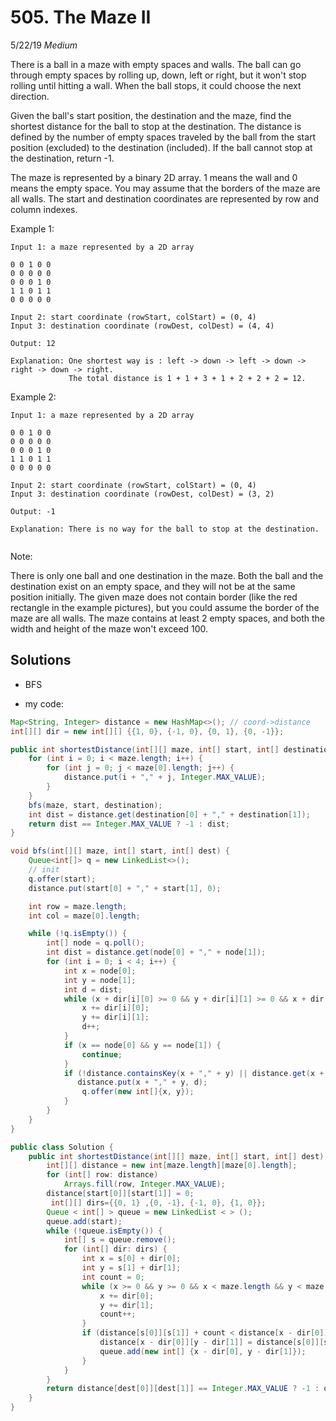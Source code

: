 # 505. The Maze II
5/22/19
*Medium*

There is a ball in a maze with empty spaces and walls. The ball can go through empty spaces by rolling up, down, left or right, but it won't stop rolling until hitting a wall. When the ball stops, it could choose the next direction.

Given the ball's start position, the destination and the maze, find the shortest distance for the ball to stop at the destination. The distance is defined by the number of empty spaces traveled by the ball from the start position (excluded) to the destination (included). If the ball cannot stop at the destination, return -1.

The maze is represented by a binary 2D array. 1 means the wall and 0 means the empty space. You may assume that the borders of the maze are all walls. The start and destination coordinates are represented by row and column indexes.



Example 1:
```
Input 1: a maze represented by a 2D array

0 0 1 0 0
0 0 0 0 0
0 0 0 1 0
1 1 0 1 1
0 0 0 0 0

Input 2: start coordinate (rowStart, colStart) = (0, 4)
Input 3: destination coordinate (rowDest, colDest) = (4, 4)

Output: 12

Explanation: One shortest way is : left -> down -> left -> down -> right -> down -> right.
             The total distance is 1 + 1 + 3 + 1 + 2 + 2 + 2 = 12.
```
Example 2:
```
Input 1: a maze represented by a 2D array

0 0 1 0 0
0 0 0 0 0
0 0 0 1 0
1 1 0 1 1
0 0 0 0 0

Input 2: start coordinate (rowStart, colStart) = (0, 4)
Input 3: destination coordinate (rowDest, colDest) = (3, 2)

Output: -1

Explanation: There is no way for the ball to stop at the destination.


```
Note:

There is only one ball and one destination in the maze.
Both the ball and the destination exist on an empty space, and they will not be at the same position initially.
The given maze does not contain border (like the red rectangle in the example pictures), but you could assume the border of the maze are all walls.
The maze contains at least 2 empty spaces, and both the width and height of the maze won't exceed 100.


## Solutions
- BFS

- my code:
```Java
Map<String, Integer> distance = new HashMap<>(); // coord->distance
int[][] dir = new int[][] {{1, 0}, {-1, 0}, {0, 1}, {0, -1}};

public int shortestDistance(int[][] maze, int[] start, int[] destination) {
    for (int i = 0; i < maze.length; i++) {
        for (int j = 0; j < maze[0].length; j++) {
            distance.put(i + "," + j, Integer.MAX_VALUE);
        }
    }
    bfs(maze, start, destination);
    int dist = distance.get(destination[0] + "," + destination[1]);
    return dist == Integer.MAX_VALUE ? -1 : dist;
}

void bfs(int[][] maze, int[] start, int[] dest) {
    Queue<int[]> q = new LinkedList<>();
    // init
    q.offer(start);
    distance.put(start[0] + "," + start[1], 0);

    int row = maze.length;
    int col = maze[0].length;

    while (!q.isEmpty()) {
        int[] node = q.poll();
        int dist = distance.get(node[0] + "," + node[1]);
        for (int i = 0; i < 4; i++) {
            int x = node[0];
            int y = node[1];
            int d = dist;
            while (x + dir[i][0] >= 0 && y + dir[i][1] >= 0 && x + dir[i][0] < row && y + dir[i][1] < col && maze[x + dir[i][0]][y + dir[i][1]] == 0) {
                x += dir[i][0];
                y += dir[i][1];
                d++;
            }
            if (x == node[0] && y == node[1]) {
                continue;
            }
            if (!distance.containsKey(x + "," + y) || distance.get(x + "," + y) > d) {
               distance.put(x + "," + y, d);
                q.offer(new int[]{x, y});
            }
        }
    }
}
```



```Java
public class Solution {
    public int shortestDistance(int[][] maze, int[] start, int[] dest) {
        int[][] distance = new int[maze.length][maze[0].length];
        for (int[] row: distance)
            Arrays.fill(row, Integer.MAX_VALUE);
        distance[start[0]][start[1]] = 0;
         int[][] dirs={{0, 1} ,{0, -1}, {-1, 0}, {1, 0}};
        Queue < int[] > queue = new LinkedList < > ();
        queue.add(start);
        while (!queue.isEmpty()) {
            int[] s = queue.remove();
            for (int[] dir: dirs) {
                int x = s[0] + dir[0];
                int y = s[1] + dir[1];
                int count = 0;
                while (x >= 0 && y >= 0 && x < maze.length && y < maze[0].length && maze[x][y] == 0) {
                    x += dir[0];
                    y += dir[1];
                    count++;
                }
                if (distance[s[0]][s[1]] + count < distance[x - dir[0]][y - dir[1]]) {
                    distance[x - dir[0]][y - dir[1]] = distance[s[0]][s[1]] + count;
                    queue.add(new int[] {x - dir[0], y - dir[1]});
                }
            }
        }
        return distance[dest[0]][dest[1]] == Integer.MAX_VALUE ? -1 : distance[dest[0]][dest[1]];
    }
}
```
